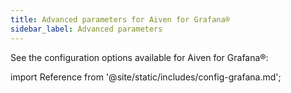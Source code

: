 ```yaml
---
title: Advanced parameters for Aiven for Grafana®
sidebar_label: Advanced parameters
---
```


See the configuration options available for
Aiven for Grafana®:

import Reference from '@site/static/includes/config-grafana.md';

<Reference />
